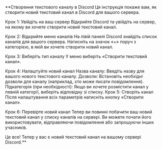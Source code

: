 
**Створення текстового каналу в Discord
Ця інструкція покаже вам, як створити новий текстовий канал в Discord для вашого сервера.

Крок 1: Увійдіть на ваш сервер
Відкрийте Discord та увійдіть на сервер, на якому ви хочете створити новий текстовий канал.

Крок 2: Відкрийте меню каналів
На лівій панелі Discord знайдіть список каналів для вашого сервера. Натисніть на значок «+» поруч з категорією, в якій ви хочете створити новий канал.

Крок 3: Виберіть тип каналу
У меню виберіть «Створити текстовий канал».

Крок 4: Налаштуйте новий канал
Назва каналу: Введіть назву для вашого нового текстового каналу.
Дозволи: Встановіть необхідні дозволи для каналу (наприклад, хто може писати повідомлення).
Підкатегорія (при необхідності): Якщо ви хочете розмістити канал у певній категорії, виберіть відповідну зі списку.
Крок 5: Створіть канал
Після налаштування всіх параметрів натисніть кнопку «Створити канал».

Крок 6: Перевірте новий канал
Тепер ви повинні побачити ваш новий текстовий канал у списку каналів на сервері. Ви можете почати його використовувати, відправляючи повідомлення або запрошуючи інших учасників.

Це все! Тепер у вас є новий текстовий канал на вашому сервері Discord.**